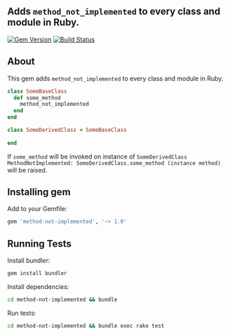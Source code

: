 ## Adds `method_not_implemented` to every class and module in Ruby.

[![Gem Version](https://badge.fury.io/rb/method-not-implemented.svg)](https://badge.fury.io/rb/method-not-implemented)
[![Build Status](https://travis-ci.org/yivo/method-not-implemented.svg?branch=master)](https://travis-ci.org/yivo/method-not-implemented)

## About
This gem adds `method_not_implemented` to every class and module in Ruby.
```ruby
class SomeBaseClass
  def some_method
    method_not_implemented
  end
end

class SomeDerivedClass < SomeBaseClass
  
end
```

If `some_method` will be invoked on instance of `SomeDerivedClass` `MethodNotImplemented: SomeDerivedClass.some_method (instance method)` will be raised.

## Installing gem
Add to your Gemfile:
```ruby
gem 'method-not-implemented', '~> 1.0'
```

## Running Tests
Install bundler:
```bash
gem install bundler
```

Install dependencies:
```bash
cd method-not-implemented && bundle
```

Run tests:
```bash
cd method-not-implemented && bundle exec rake test
```
